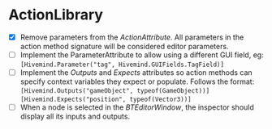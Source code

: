 # ActionLibrary

- [x] Remove parameters from the _ActionAttribute_. All parameters in the action method signature will be considered editor parameters.
- [ ] Implement the ParameterAttribute to allow using a different GUI field, eg:  
	`[Hivemind.Parameter("tag", Hivemind.GUIFields.TagField)]`
- [ ] Implement the _Outputs_ and _Expects_ attributes so action methods can specify context variables they expect or populate. Follows the format:  
	`[Hivemind.Outputs("gameObject", typeof(GameObject))]`  
	`[Hivemind.Expects("position", typeof(Vector3))]`
- [ ] When a node is selected in the _BTEditorWindow_, the inspector should display all its inputs and outputs.